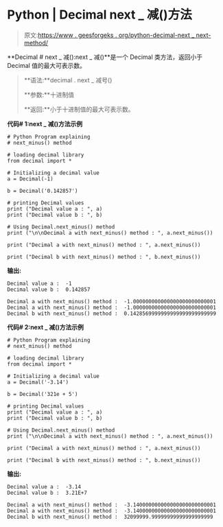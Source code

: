 # Python | Decimal next _ 减()方法

> 原文:[https://www . geesforgeks . org/python-decimal-next _ next-method/](https://www.geeksforgeeks.org/python-decimal-next_minus-method/)

**Decimal # next _ 减():next _ 减()**是一个 Decimal 类方法，返回小于 Decimal 值的最大可表示数。

> **语法:**decimal . next _ 减号()
> 
> **参数:**十进制值
> 
> **返回:**小于十进制值的最大可表示数。

**代码# 1:next _ 减()方法示例**

```
# Python Program explaining 
# next_minus() method

# loading decimal library
from decimal import *

# Initializing a decimal value
a = Decimal(-1)

b = Decimal('0.142857')

# printing Decimal values
print ("Decimal value a : ", a)
print ("Decimal value b : ", b)

# Using Decimal.next_minus() method
print ("\n\nDecimal a with next_minus() method : ", a.next_minus())

print ("Decimal a with next_minus() method : ", a.next_minus())

print ("Decimal b with next_minus() method : ", b.next_minus())
```

**输出:**

```
Decimal value a :  -1
Decimal value b :  0.142857

Decimal a with next_minus() method :  -1.000000000000000000000000001
Decimal a with next_minus() method :  -1.000000000000000000000000001
Decimal b with next_minus() method :  0.1428569999999999999999999999

```

**代码# 2:next _ 减()方法示例**

```
# Python Program explaining 
# next_minus() method

# loading decimal library
from decimal import *

# Initializing a decimal value
a = Decimal('-3.14')

b = Decimal('321e + 5')

# printing Decimal values
print ("Decimal value a : ", a)
print ("Decimal value b : ", b)

# Using Decimal.next_minus() method
print ("\n\nDecimal a with next_minus() method : ", a.next_minus())

print ("Decimal a with next_minus() method : ", a.next_minus())

print ("Decimal b with next_minus() method : ", b.next_minus())
```

**输出:**

```
Decimal value a :  -3.14
Decimal value b :  3.21E+7

Decimal a with next_minus() method :  -3.140000000000000000000000001
Decimal a with next_minus() method :  -3.140000000000000000000000001
Decimal b with next_minus() method :  32099999.99999999999999999999

```